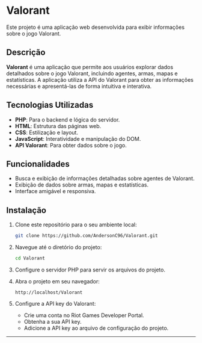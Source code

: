 # Valorant

Este projeto é uma aplicação web desenvolvida para exibir informações sobre o jogo Valorant.

## Descrição

**Valorant** é uma aplicação que permite aos usuários explorar dados detalhados sobre o jogo Valorant, incluindo agentes, armas, mapas e estatísticas. A aplicação utiliza a API do Valorant para obter as informações necessárias e apresentá-las de forma intuitiva e interativa.

## Tecnologias Utilizadas

- **PHP**: Para o backend e lógica do servidor.
- **HTML**: Estrutura das páginas web.
- **CSS**: Estilização e layout.
- **JavaScript**: Interatividade e manipulação do DOM.
- **API Valorant**: Para obter dados sobre o jogo.

## Funcionalidades

- Busca e exibição de informações detalhadas sobre agentes de Valorant.
- Exibição de dados sobre armas, mapas e estatísticas.
- Interface amigável e responsiva.

## Instalação

1. Clone este repositório para o seu ambiente local:
    ```bash
    git clone https://github.com/AndersonC96/Valorant.git
    ```
2. Navegue até o diretório do projeto:
    ```bash
    cd Valorant
    ```
3. Configure o servidor PHP para servir os arquivos do projeto.

4. Abra o projeto em seu navegador:
    ```arduino
    http://localhost/Valorant
    ```

5. Configure a API key do Valorant:
    - Crie uma conta no Riot Games Developer Portal.
    - Obtenha a sua API key.
    - Adicione a API key ao arquivo de configuração do projeto.

---
